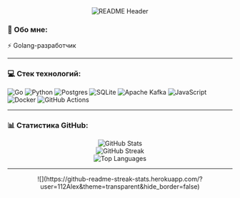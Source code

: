 <div align="center">
  <img src="https://github.com/112Alex/112Alex/blob/main/media/readme_header.png?raw=true" alt="README Header"/>
</div>

### 💫 Обо мне:
⚡️ Golang-разработчик

---

### 💻 Стек технологий:
![Go](https://img.shields.io/badge/go-%2300ADD8.svg?style=for-the-badge&logo=go&logoColor=white) 
![Python](https://img.shields.io/badge/python-3670A0?style=for-the-badge&logo=python&logoColor=ffdd54) 
![Postgres](https://img.shields.io/badge/postgres-%23316192.svg?style=for-the-badge&logo=postgresql&logoColor=white) 
![SQLite](https://img.shields.io/badge/sqlite-%2307405e.svg?style=for-the-badge&logo=sqlite&logoColor=white) 
![Apache Kafka](https://img.shields.io/badge/Apache%20Kafka-000?style=for-the-badge&logo=apachekafka) 
![JavaScript](https://img.shields.io/badge/javascript-%23323330.svg?style=for-the-badge&logo=javascript&logoColor=%23F7DF1E) 
![Docker](https://img.shields.io/badge/docker-%230db7ed.svg?style=for-the-badge&logo=docker&logoColor=white)
![GitHub Actions](https://img.shields.io/badge/github%20actions-%232671E5.svg?style=for-the-badge&logo=githubactions&logoColor=white)

---

### 📊 Статистика GitHub:
<div align="center">
  <img src="https://github-readme-stats.vercel.app/api?username=112Alex&theme=transparent&hide_border=true&include_all_commits=true&count_private=true" alt="GitHub Stats" />
  <br/>
  <img src="https://streak-stats.demolab.com?user=112Alex&theme=transparent&hide_border=true" alt="GitHub Streak" />
  <br/>
  <img src="https://github-readme-stats.vercel.app/api/top-langs/?username=112Alex&theme=transparent&hide_border=true&layout=compact" alt="Top Languages" />
</div>

---

<div align="center">
  ![](https://github-readme-streak-stats.herokuapp.com/?user=112Alex&theme=transparent&hide_border=false)
</div>
